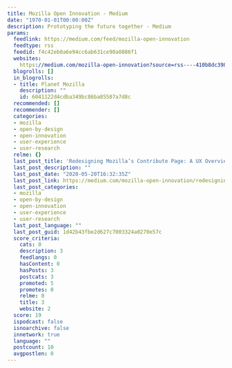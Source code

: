 ```yaml
---
title: Mozilla Open Innovation - Medium
date: "1970-01-01T00:00:00Z"
description: Prototyping the future together - Medium
params:
  feedlink: https://medium.com/feed/mozilla-open-innovation
  feedtype: rss
  feedid: f4c42eb0a6e94cc6ab631ce90a0886f1
  websites:
    https://medium.com/mozilla-open-innovation?source=rss----410b8dc3986d---4: true
  blogrolls: []
  in_blogrolls:
  - title: Planet Mozilla
    description: ""
    id: 6041122d4cdba349bc86ba85507a7d8c
  recommended: []
  recommender: []
  categories:
  - mozilla
  - open-by-design
  - open-innovation
  - user-experience
  - user-research
  relme: {}
  last_post_title: 'Redesigning Mozilla’s Contribute Page: A UX Overview'
  last_post_description: ""
  last_post_date: "2020-05-20T16:32:35Z"
  last_post_link: https://medium.com/mozilla-open-innovation/redesigning-mozillas-contribute-page-a-ux-overview-2e13282fb735?source=rss----410b8dc3986d---4
  last_post_categories:
  - mozilla
  - open-by-design
  - open-innovation
  - user-experience
  - user-research
  last_post_language: ""
  last_post_guid: 1d42b43fbe2d627c7003324a0270e57c
  score_criteria:
    cats: 0
    description: 3
    feedlangs: 0
    hasContent: 0
    hasPosts: 3
    postcats: 3
    promoted: 5
    promotes: 0
    relme: 0
    title: 3
    website: 2
  score: 19
  ispodcast: false
  isnoarchive: false
  innetwork: true
  language: ""
  postcount: 10
  avgpostlen: 0
---
```

